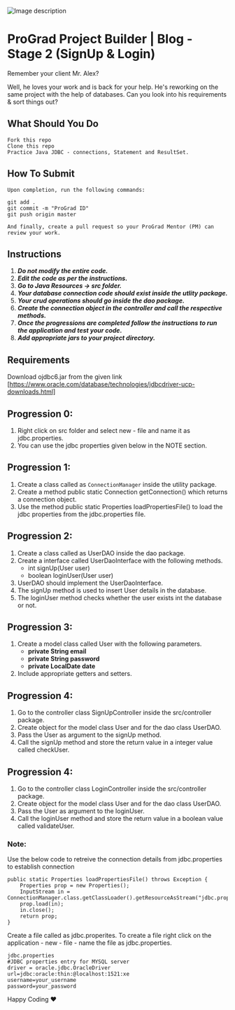 ![Image description](https://i1.faceprep.in/ProGrad/face-logo-resized.png)

# ProGrad Project Builder | Blog - Stage 2 (SignUp & Login)

Remember your client Mr. Alex? 

Well, he loves your work and is back for your help. He's reworking on the same project with the help of databases. Can you look into his requirements & sort things out?


## What Should You Do
```
Fork this repo
Clone this repo
Practice Java JDBC - connections, Statement and ResultSet.
```

## How To Submit
```
Upon completion, run the following commands:

git add .
git commit -m "ProGrad ID"
git push origin master

And finally, create a pull request so your ProGrad Mentor (PM) can review your work.
```

## Instructions

1. ***Do not modify the entire code.***
2. ***Edit the code as per the instructions.***
3. ***Go to Java Resources -> src folder.***
4. ***Your database connection code should exist inside the utlity package.***
5. ***Your crud operations should go inside the dao package.***
7. ***Create the connection object in the controller and call the respective methods.***
6. ***Once the progressions are completed follow the instructions to run the application and test your code.***
7. ***Add appropriate jars to your project directory.***


## Requirements
Download ojdbc6.jar from the given link [https://www.oracle.com/database/technologies/jdbcdriver-ucp-downloads.html]

## Progression 0:
1. Right click on src folder and select new - file and name it as jdbc.properties.
2. You can use the jdbc properties given below in the NOTE section.

## Progression 1:
1. Create a class called as `ConnectionManager` inside the utility package.
2. Create a method public static Connection getConnection() which returns a connection object.
3. Use the method public static Properties loadPropertiesFile() to load the jdbc properties from the jdbc.properties file.

## Progression 2:
1. Create a class called as UserDAO inside the dao package.
2. Create a interface called UserDaoInterface with the following methods.
	- int signUp(User user)
	- boolean loginUser(User user)
3. UserDAO should implement the UserDaoInterface.
4. The signUp method is used to insert User details in the database.
5. The loginUser method checks whether the user exists int the database or not.


## Progression 3:
1. Create a model class called User with the following parameters.
	- **private String email**
	- **private String password**	
	- **private LocalDate date**
2. Include appropriate getters and setters.

## Progression 4:
1. Go to the controller class SignUpController inside the src/controller package.
2. Create object for the model class User and for the dao class UserDAO.
3. Pass the User as argument to the signUp method.
4. Call the signUp method and store the return value in a integer value called checkUser.

## Progression 4:
1. Go to the controller class LoginController inside the src/controller package.
2. Create object for the model class User and for the dao class UserDAO.
3. Pass the User as argument to the loginUser.
4. Call the loginUser method and store the return value in a boolean value called validateUser.


### Note:

Use the below code to retreive the connection details from jdbc.properties to establish connection
```
public static Properties loadPropertiesFile() throws Exception {
	Properties prop = new Properties();	
	InputStream in = ConnectionManager.class.getClassLoader().getResourceAsStream("jdbc.properties");
	prop.load(in);
	in.close(); 
	return prop;
}
```
Create a file called as jdbc.properites. To create a file right click on the application - new - file - name the file as jdbc.properties.
```
jdbc.properties
#JDBC properties entry for MYSQL server
driver = oracle.jdbc.OracleDriver
url=jdbc:oracle:thin:@localhost:1521:xe
username=your_username
password=your_password

```

Happy Coding ❤️
